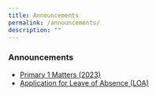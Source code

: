 ```yaml
---
title: Announcements
permalink: /announcements/
description: ""
---
```

### Announcements


* [Primary 1 Matters (2023)](https://staging.d2n2vioi5ki3lh.amplifyapp.com/for-parents/News-and-Information/p1-to-p6-matters/) 
* [Application for Leave of Absence (LOA)](https://staging.d2n2vioi5ki3lh.amplifyapp.com/for-parents/News-and-Information/p1-to-p6-matters/)